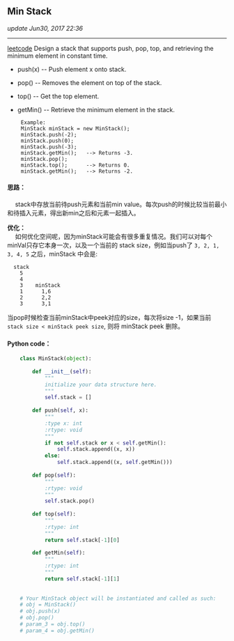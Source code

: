 ## Min Stack
_update Jun30, 2017 22:36_

---
[leetcode](https://leetcode.com/problems/min-stack/#/description)
Design a stack that supports push, pop, top, and retrieving the minimum element in constant time.

*  push(x) -- Push element x onto stack.
*  pop() -- Removes the element on top of the stack.
*  top() -- Get the top element.
*  getMin() -- Retrieve the minimum element in the stack.
    
        Example:
        MinStack minStack = new MinStack();
        minStack.push(-2);
        minStack.push(0);
        minStack.push(-3);
        minStack.getMin();   --> Returns -3.
        minStack.pop();
        minStack.top();      --> Returns 0.
        minStack.getMin();   --> Returns -2.
        
#### 思路：
&emsp; stack中存放当前待push元素和当前min value。每次push的时候比较当前最小和待插入元素，得出新min之后和元素一起插入。  

**优化：**  
&emsp; 如何优化空间呢，因为minStack可能会有很多重复情况。我们可以对每个minVal只存它本身一次，以及一个当前的 stack size，例如当push了 `3, 2, 1, 3, 4, 5` 之后，minStack 中会是:
```
  stack
    5    
    4
    3    minStack
    1      1,6
    2      2,2
    3      3,1
```
当pop时候检查当前minStack中peek对应的size，每次将size -1，如果当前 `stack size < minStack peek size`, 则将 minStack peek 删除。

#### Python code：
```python
    class MinStack(object):
    
        def __init__(self):
            """
            initialize your data structure here.
            """
            self.stack = []
            
        def push(self, x):
            """
            :type x: int
            :rtype: void
            """
            if not self.stack or x < self.getMin():
                self.stack.append((x, x))
            else:
                self.stack.append((x, self.getMin()))
    
        def pop(self):
            """
            :rtype: void
            """
            self.stack.pop()
    
        def top(self):
            """
            :rtype: int
            """
            return self.stack[-1][0]
    
        def getMin(self):
            """
            :rtype: int
            """
            return self.stack[-1][1]
    
    
    # Your MinStack object will be instantiated and called as such:
    # obj = MinStack()
    # obj.push(x)
    # obj.pop()
    # param_3 = obj.top()
    # param_4 = obj.getMin()
```
